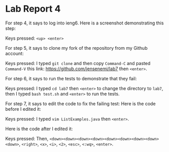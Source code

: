 # Lab Report 4

For step 4, it says to log into ieng6. Here is a screenshot demonstrating this step:

Keys pressed: ```<up> <enter>``` 

For step 5, it says to clone my fork of the repository from my Github account:
  
Keys pressed: I typed ```git clone``` and then copy ```Command-C``` and pasted ```Command-V``` this link: https://github.com/jensenemi/lab7 then ```<enter>```.

For step 6, it says to run the tests to demonstrate that they fail:

Keys pressed: I typed ```cd lab7``` then ```<enter>``` to change the directory to ```lab7```, then I typed ```bash test.sh``` and ```<enter>``` to run the tests.

For step 7, it says to edit the code to fix the failing test:
Here is the code before I edited it:

Keys pressed: I typed ```vim ListExamples.java``` then ```<enter>```. 

Here is the code after I edited it:

Keys pressed: Then, ```<down><down><down><down><down><down><down><down><down>```, ```<right>```, ```<x>```, ```<i>```, ```<2>```, ```<esc>```, ```<:wq>```, ```<enter>```.
